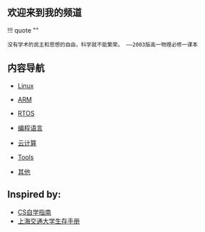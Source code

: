 ## 欢迎来到我的频道

!!! quote ""

    没有学术的民主和思想的自由，科学就不能繁荣。 ——2003版高一物理必修一课本


## 内容导航 

- [Linux](linux/index.md)

- [ARM](arm/index.md)

- [RTOS](rtos/index.md)

- [编程语言](pl/index.md)

- [云计算](cloud/index.md)

- [Tools](tools/index.md)

- [其他](others/index.md)

## Inspired by:

- [CS自学指南](https://csdiy.wiki/CS%E5%AD%A6%E4%B9%A0%E8%A7%84%E5%88%92/)
- [上海交通大学生存手册](https://survivesjtu.gitbook.io/survivesjtumanual/)

